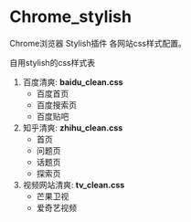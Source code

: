 # Chrome_stylish
Chrome浏览器 Stylish插件 各网站css样式配置。
 
自用stylish的css样式表

 1. 百度清爽:
**baidu_clean.css**
 	- 百度首页
 	- 百度搜索页
 	- 百度贴吧
 2. 知乎清爽:
 **zhihu_clean.css**
 	- 首页
 	- 问题页
 	- 话题页
 	- 探索页
 3. 视频网站清爽:
 **tv_clean.css**
 	- 芒果卫视
 	- 爱奇艺视频




